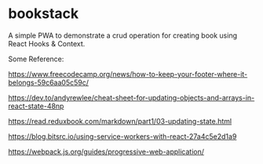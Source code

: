 # bookstack
A simple PWA to demonstrate a crud operation for creating book using React Hooks &amp; Context. 


Some Reference: 

https://www.freecodecamp.org/news/how-to-keep-your-footer-where-it-belongs-59c6aa05c59c/

https://dev.to/andyrewlee/cheat-sheet-for-updating-objects-and-arrays-in-react-state-48np

https://read.reduxbook.com/markdown/part1/03-updating-state.html

https://blog.bitsrc.io/using-service-workers-with-react-27a4c5e2d1a9

https://webpack.js.org/guides/progressive-web-application/
